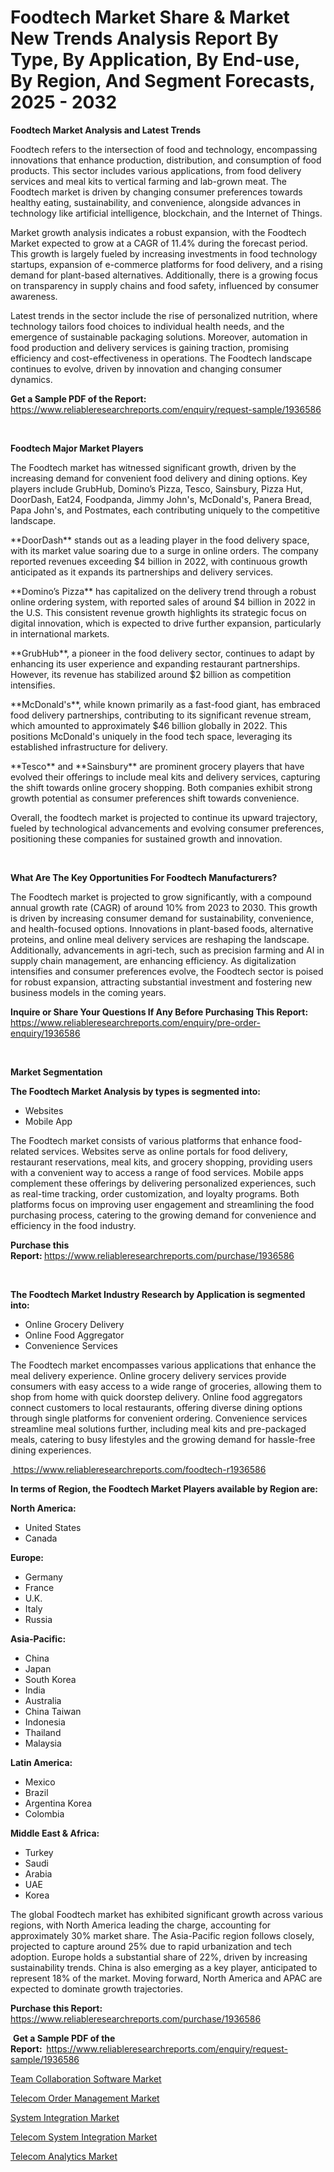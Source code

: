 <p><h1>Foodtech Market Share & Market New Trends Analysis Report By Type, By Application, By End-use, By Region, And Segment Forecasts, 2025 - 2032</h1></p><p><strong>Foodtech Market Analysis and Latest Trends</strong></p>
<p><p>Foodtech refers to the intersection of food and technology, encompassing innovations that enhance production, distribution, and consumption of food products. This sector includes various applications, from food delivery services and meal kits to vertical farming and lab-grown meat. The Foodtech market is driven by changing consumer preferences towards healthy eating, sustainability, and convenience, alongside advances in technology like artificial intelligence, blockchain, and the Internet of Things.</p><p>Market growth analysis indicates a robust expansion, with the Foodtech Market expected to grow at a CAGR of 11.4% during the forecast period. This growth is largely fueled by increasing investments in food technology startups, expansion of e-commerce platforms for food delivery, and a rising demand for plant-based alternatives. Additionally, there is a growing focus on transparency in supply chains and food safety, influenced by consumer awareness.</p><p>Latest trends in the sector include the rise of personalized nutrition, where technology tailors food choices to individual health needs, and the emergence of sustainable packaging solutions. Moreover, automation in food production and delivery services is gaining traction, promising efficiency and cost-effectiveness in operations. The Foodtech landscape continues to evolve, driven by innovation and changing consumer dynamics.</p></p>
<p><strong>Get a Sample PDF of the Report:&nbsp;</strong> <a href="https://www.reliableresearchreports.com/enquiry/request-sample/1936586?utm_campaign=31&utm_medium=2&utm_source=Github&utm_content=ia&utm_term=09032025&utm_id=foodtech">https://www.reliableresearchreports.com/enquiry/request-sample/1936586</a></p>
<p>&nbsp;</p>
<p><strong>Foodtech Major Market Players</strong></p>
<p><p>The Foodtech market has witnessed significant growth, driven by the increasing demand for convenient food delivery and dining options. Key players include GrubHub, Domino’s Pizza, Tesco, Sainsbury, Pizza Hut, DoorDash, Eat24, Foodpanda, Jimmy John's, McDonald's, Panera Bread, Papa John's, and Postmates, each contributing uniquely to the competitive landscape.</p><p>**DoorDash** stands out as a leading player in the food delivery space, with its market value soaring due to a surge in online orders. The company reported revenues exceeding $4 billion in 2022, with continuous growth anticipated as it expands its partnerships and delivery services.</p><p>**Domino’s Pizza** has capitalized on the delivery trend through a robust online ordering system, with reported sales of around $4 billion in 2022 in the U.S. This consistent revenue growth highlights its strategic focus on digital innovation, which is expected to drive further expansion, particularly in international markets.</p><p>**GrubHub**, a pioneer in the food delivery sector, continues to adapt by enhancing its user experience and expanding restaurant partnerships. However, its revenue has stabilized around $2 billion as competition intensifies.</p><p>**McDonald's**, while known primarily as a fast-food giant, has embraced food delivery partnerships, contributing to its significant revenue stream, which amounted to approximately $46 billion globally in 2022. This positions McDonald's uniquely in the food tech space, leveraging its established infrastructure for delivery.</p><p>**Tesco** and **Sainsbury** are prominent grocery players that have evolved their offerings to include meal kits and delivery services, capturing the shift towards online grocery shopping. Both companies exhibit strong growth potential as consumer preferences shift towards convenience.</p><p>Overall, the foodtech market is projected to continue its upward trajectory, fueled by technological advancements and evolving consumer preferences, positioning these companies for sustained growth and innovation.</p></p>
<p>&nbsp;</p>
<p><strong>What Are The Key Opportunities For Foodtech Manufacturers?</strong></p>
<p><p>The Foodtech market is projected to grow significantly, with a compound annual growth rate (CAGR) of around 10% from 2023 to 2030. This growth is driven by increasing consumer demand for sustainability, convenience, and health-focused options. Innovations in plant-based foods, alternative proteins, and online meal delivery services are reshaping the landscape. Additionally, advancements in agri-tech, such as precision farming and AI in supply chain management, are enhancing efficiency. As digitalization intensifies and consumer preferences evolve, the Foodtech sector is poised for robust expansion, attracting substantial investment and fostering new business models in the coming years.</p></p>
<p><strong>Inquire or Share Your Questions If Any Before Purchasing This Report:</strong> <a href="https://www.reliableresearchreports.com/enquiry/pre-order-enquiry/1936586?utm_campaign=31&utm_medium=2&utm_source=Github&utm_content=ia&utm_term=09032025&utm_id=foodtech">https://www.reliableresearchreports.com/enquiry/pre-order-enquiry/1936586</a></p>
<p>&nbsp;</p>
<p><strong>Market Segmentation</strong></p>
<p><strong>The Foodtech Market Analysis by types is segmented into:</strong></p>
<p><ul><li>Websites</li><li>Mobile App</li></ul></p>
<p><p>The Foodtech market consists of various platforms that enhance food-related services. Websites serve as online portals for food delivery, restaurant reservations, meal kits, and grocery shopping, providing users with a convenient way to access a range of food services. Mobile apps complement these offerings by delivering personalized experiences, such as real-time tracking, order customization, and loyalty programs. Both platforms focus on improving user engagement and streamlining the food purchasing process, catering to the growing demand for convenience and efficiency in the food industry.</p></p>
<p><strong>Purchase this Report:&nbsp;</strong><a href="https://www.reliableresearchreports.com/purchase/1936586?utm_campaign=31&utm_medium=2&utm_source=Github&utm_content=ia&utm_term=09032025&utm_id=foodtech">https://www.reliableresearchreports.com/purchase/1936586</a></p>
<p>&nbsp;</p>
<p><strong>The Foodtech Market Industry Research by Application is segmented into:</strong></p>
<p><ul><li>Online Grocery Delivery</li><li>Online Food Aggregator</li><li>Convenience Services</li></ul></p>
<p><p>The Foodtech market encompasses various applications that enhance the meal delivery experience. Online grocery delivery services provide consumers with easy access to a wide range of groceries, allowing them to shop from home with quick doorstep delivery. Online food aggregators connect customers to local restaurants, offering diverse dining options through single platforms for convenient ordering. Convenience services streamline meal solutions further, including meal kits and pre-packaged meals, catering to busy lifestyles and the growing demand for hassle-free dining experiences.</p></p>
<p><a href="https://www.reliableresearchreports.com/foodtech-r1936586?utm_campaign=31&utm_medium=2&utm_source=Github&utm_content=ia&utm_term=09032025&utm_id=foodtech">&nbsp;https://www.reliableresearchreports.com/foodtech-r1936586</a></p>
<p><strong>In terms of Region, the Foodtech Market Players available by Region are:</strong></p>
<p>
    <p> <strong> North America: </strong>
        <ul>
            <li>United States</li>
            <li>Canada</li>
        </ul>
        </p> 
    <p> <strong> Europe: </strong>
        <ul>
            <li>Germany</li>
            <li>France</li>
            <li>U.K.</li>
            <li>Italy</li>
            <li>Russia</li>
        </ul>
        </p> 
    <p> <strong> Asia-Pacific: </strong>
        <ul>
            <li>China</li>
            <li>Japan</li>
            <li>South Korea</li>
            <li>India</li>
            <li>Australia</li>
            <li>China Taiwan</li>
            <li>Indonesia</li>
            <li>Thailand</li>
            <li>Malaysia</li>
        </ul>
        </p> 
    <p> <strong> Latin America: </strong>
        <ul>
            <li>Mexico</li>
            <li>Brazil</li>
            <li>Argentina Korea</li>
            <li>Colombia</li>
        </ul>
        </p> 
    <p> <strong> Middle East & Africa: </strong>
        <ul>
            <li>Turkey</li>
            <li>Saudi</li>
            <li>Arabia</li>
            <li>UAE</li>
            <li>Korea</li>
        </ul>
    </p>
    </p>
<p><p>The global Foodtech market has exhibited significant growth across various regions, with North America leading the charge, accounting for approximately 30% market share. The Asia-Pacific region follows closely, projected to capture around 25% due to rapid urbanization and tech adoption. Europe holds a substantial share of 22%, driven by increasing sustainability trends. China is also emerging as a key player, anticipated to represent 18% of the market. Moving forward, North America and APAC are expected to dominate growth trajectories.</p></p>
<p><strong>Purchase this Report: </strong><a href="https://www.reliableresearchreports.com/purchase/1936586?utm_campaign=31&utm_medium=2&utm_source=Github&utm_content=ia&utm_term=09032025&utm_id=foodtech">https://www.reliableresearchreports.com/purchase/1936586</a></p>
<p>&nbsp;<strong>Get a Sample PDF of the Report:&nbsp;&nbsp;</strong><a href="https://www.reliableresearchreports.com/enquiry/request-sample/1936586?utm_campaign=31&utm_medium=2&utm_source=Github&utm_content=ia&utm_term=09032025&utm_id=foodtech">https://www.reliableresearchreports.com/enquiry/request-sample/1936586</a></p>
<p><strong></strong></p>
<p><p><a href="https://github.com/dibesnayee/Market-Research-Report-List-1/blob/main/team-collaboration-software-market.md?utm_campaign=31&utm_medium=2&utm_source=Github&utm_content=ia&utm_term=09032025&utm_id=foodtech">Team Collaboration Software Market</a></p><p><a href="https://github.com/abexjeliti/Market-Research-Report-List-1/blob/main/telecom-order-management-market.md?utm_campaign=31&utm_medium=2&utm_source=Github&utm_content=ia&utm_term=09032025&utm_id=foodtech">Telecom Order Management Market</a></p><p><a href="https://github.com/vassihucz/Market-Research-Report-List-1/blob/main/system-integration-market.md?utm_campaign=31&utm_medium=2&utm_source=Github&utm_content=ia&utm_term=09032025&utm_id=foodtech">System Integration Market</a></p><p><a href="https://github.com/duzcupetriv/Market-Research-Report-List-1/blob/main/telecom-system-integration-market.md?utm_campaign=31&utm_medium=2&utm_source=Github&utm_content=ia&utm_term=09032025&utm_id=foodtech">Telecom System Integration Market</a></p><p><a href="https://github.com/rreynagjysma65/Market-Research-Report-List-1/blob/main/telecom-analytics-market.md?utm_campaign=31&utm_medium=2&utm_source=Github&utm_content=ia&utm_term=09032025&utm_id=foodtech">Telecom Analytics Market</a></p></p>
